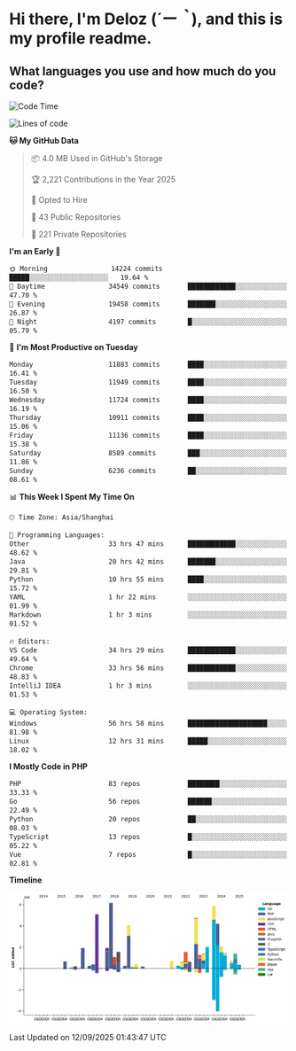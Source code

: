# **Hi there, I'm Deloz (*´ー｀*), and this is my profile readme.**

## **What languages you use and how much do you code?**

<!--START_SECTION:waka-->
![Code Time](http://img.shields.io/badge/Code%20Time-7%2C439%20hrs-blue)

![Lines of code](https://img.shields.io/badge/From%20Hello%20World%20I%27ve%20Written-53.6%20million%20lines%20of%20code-blue)

**🐱 My GitHub Data** 

> 📦 4.0 MB Used in GitHub's Storage 
 > 
> 🏆 2,221 Contributions in the Year 2025
 > 
> 💼 Opted to Hire
 > 
> 📜 43 Public Repositories 
 > 
> 🔑 221 Private Repositories 
 > 
**I'm an Early 🐤** 

```text
🌞 Morning                14224 commits       █████░░░░░░░░░░░░░░░░░░░░   19.64 % 
🌆 Daytime                34549 commits       ████████████░░░░░░░░░░░░░   47.70 % 
🌃 Evening                19458 commits       ███████░░░░░░░░░░░░░░░░░░   26.87 % 
🌙 Night                  4197 commits        █░░░░░░░░░░░░░░░░░░░░░░░░   05.79 % 
```
📅 **I'm Most Productive on Tuesday** 

```text
Monday                   11883 commits       ████░░░░░░░░░░░░░░░░░░░░░   16.41 % 
Tuesday                  11949 commits       ████░░░░░░░░░░░░░░░░░░░░░   16.50 % 
Wednesday                11724 commits       ████░░░░░░░░░░░░░░░░░░░░░   16.19 % 
Thursday                 10911 commits       ████░░░░░░░░░░░░░░░░░░░░░   15.06 % 
Friday                   11136 commits       ████░░░░░░░░░░░░░░░░░░░░░   15.38 % 
Saturday                 8589 commits        ███░░░░░░░░░░░░░░░░░░░░░░   11.86 % 
Sunday                   6236 commits        ██░░░░░░░░░░░░░░░░░░░░░░░   08.61 % 
```


📊 **This Week I Spent My Time On** 

```text
🕑︎ Time Zone: Asia/Shanghai

💬 Programming Languages: 
Other                    33 hrs 47 mins      ████████████░░░░░░░░░░░░░   48.62 % 
Java                     20 hrs 42 mins      ███████░░░░░░░░░░░░░░░░░░   29.81 % 
Python                   10 hrs 55 mins      ████░░░░░░░░░░░░░░░░░░░░░   15.72 % 
YAML                     1 hr 22 mins        ░░░░░░░░░░░░░░░░░░░░░░░░░   01.99 % 
Markdown                 1 hr 3 mins         ░░░░░░░░░░░░░░░░░░░░░░░░░   01.52 % 

🔥 Editors: 
VS Code                  34 hrs 29 mins      ████████████░░░░░░░░░░░░░   49.64 % 
Chrome                   33 hrs 56 mins      ████████████░░░░░░░░░░░░░   48.83 % 
IntelliJ IDEA            1 hr 3 mins         ░░░░░░░░░░░░░░░░░░░░░░░░░   01.53 % 

💻 Operating System: 
Windows                  56 hrs 58 mins      ████████████████████░░░░░   81.98 % 
Linux                    12 hrs 31 mins      █████░░░░░░░░░░░░░░░░░░░░   18.02 % 
```

**I Mostly Code in PHP** 

```text
PHP                      83 repos            ████████░░░░░░░░░░░░░░░░░   33.33 % 
Go                       56 repos            ██████░░░░░░░░░░░░░░░░░░░   22.49 % 
Python                   20 repos            ██░░░░░░░░░░░░░░░░░░░░░░░   08.03 % 
TypeScript               13 repos            █░░░░░░░░░░░░░░░░░░░░░░░░   05.22 % 
Vue                      7 repos             █░░░░░░░░░░░░░░░░░░░░░░░░   02.81 % 
```



**Timeline**

![Lines of Code chart](https://raw.githubusercontent.com/deloz/deloz/main/assets/bar_graph.png)


 Last Updated on 12/09/2025 01:43:47 UTC
<!--END_SECTION:waka-->

